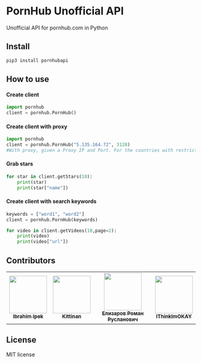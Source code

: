 # PornHub Unofficial API

Unofficial API for pornhub.com in Python

## Install

```bash
pip3 install pornhubapi
```

## How to use

#### Create client

```python
import pornhub
client = pornhub.PornHub()
```

#### Create client with proxy

```python
import pornhub
client = pornhub.PornHub("5.135.164.72", 3128)
#With proxy, given a Proxy IP and Port. For the countries with restricted access like Turkey, etc.
```

#### Grab stars

```python
for star in client.getStars(10):
    print(star)
    print(star["name"])
```

#### Create client with search keywords

```python
keywords = ["word1", "word2"]
client = pornhub.PornHub(keywords)

for video in client.getVideos(10,page=2):
    print(video)
    print(video["url"])
```

## Contributors

<table>
  <tr>
    <td align="center"><a href="https://github.com/CprogrammerIbrahim"><img src="https://avatars1.githubusercontent.com/u/40497100?s=400&v=4" width="100px;" alt=""/><br /><sub><b>Ibrahim Ipek</b></sub></a><br /></td>
    <td align="center"><a href="https://github.com/kittinan"><img src="https://avatars0.githubusercontent.com/u/144775?s=400&v=4" width="100px;" alt=""/><br /><sub><b>Kittinan</b></sub></a><br /></td>
    <td align="center"><a href="https://github.com/fantomnotabene"><img src="https://avatars2.githubusercontent.com/u/9576189?s=460&u=7a9639ad287e7070220b22975dbab87b0228611f&v=4" width="100px;" alt=""/><br /><sub><b>Елизаров Роман Русланович</b></sub></a><br /></td>
    <td align="center"><a href="https://github.com/IThinkImOKAY"><img src="https://avatars3.githubusercontent.com/u/61555147?s=460&u=34c57df77de20121b0e298effe4092e32dd16ee1&v=4" width="100px;" alt=""/><br /><sub><b>IThinkImOKAY</b></sub></a><br /></td>
  </tr>
<table>

## License

MIT license
